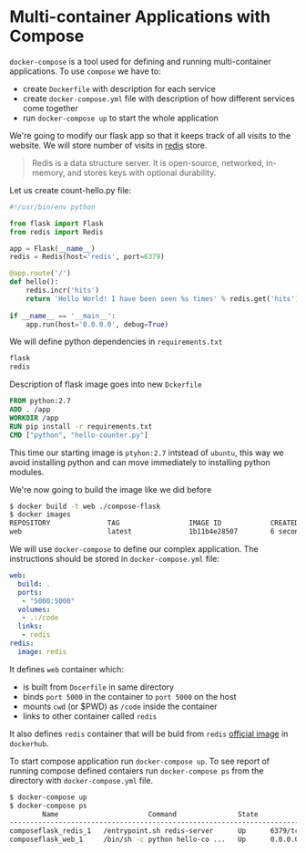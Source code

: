 # Multi-container Applications with Compose

`docker-compose` is a tool used for defining and running multi-container
applications.
To use `compose` we have to:
* create `Dockerfile` with description for each service 
* create `docker-compose.yml` file with description of how different services
  come together
* run `docker-compose up` to start the whole application

We're going to modify our flask app so that it keeps track of all visits
to the website. We will store number of visits in [redis](http://redis.io/) store.

> Redis is a data structure server. It is open-source, networked, in-memory,
> and stores keys with optional durability. 

Let us create count-hello.py file:

```python
#!/usr/bin/env python

from flask import Flask
from redis import Redis

app = Flask(__name__)
redis = Redis(host='redis', port=6379)

@app.route('/')
def hello():
    redis.incr('hits')
    return 'Hello World! I have been seen %s times' % redis.get('hits')
    
if __name__ == '__main__':
    app.run(host='0.0.0.0', debug=True)
```

We will define python dependencies in `requirements.txt`
```txt
flask
redis
```

Description of flask image goes into new `Dckerfile`
```Dockerfile
FROM python:2.7
ADD . /app
WORKDIR /app
RUN pip install -r requirements.txt
CMD ["python", "hello-counter.py"]
```

This time our starting image is `ptyhon:2.7` intstead of `ubuntu`, this way
we avoid installing python and can move immediately to installing python modules.

We're now going to build the image like we did before
```sh
$ docker build -t web ./compose-flask
$ docker images
REPOSITORY              TAG                 IMAGE ID            CREATED             VIRTUAL SIZE
web                     latest              1b11b4e28507        6 seconds ago       682.7 MB
```

We will use `docker-compose` to define our complex application.
The instructions should be stored in `docker-compose.yml` file:
```yml
web:
  build: .
  ports:
   - "5000:5000"
  volumes:
   - .:/code
  links:
   - redis
redis:
  image: redis
```

It defines `web` container which:
* is built from `Docerfile` in same directory
* binds `port 5000` in the container to `port 5000` on the host
* mounts `cwd` (or $PWD) as `/code` inside the container
* links to other container called `redis`

It also defines `redis` container that will be buld from `redis` [official
image](https://hub.docker.com/_/redis/) in `dockerhub`.

To start compose application run `docker-compose up`.
To see report of running compose defined contaiers run `docker-compose ps`
from the directory with `docker-compose.yml` file.
```sh
$ docker-compose up
$ docker-compose ps
        Name                      Command               State           Ports
--------------------------------------------------------------------------------------
composeflask_redis_1   /entrypoint.sh redis-server      Up      6379/tcp
composeflask_web_1     /bin/sh -c python hello-co ...   Up      0.0.0.0:5000->5000/tcp
    
```